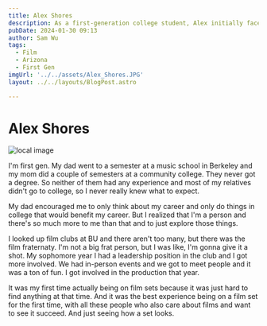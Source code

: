 ```yaml
---
title: Alex Shores
description: As a first-generation college student, Alex initially faced pressure to focus solely on his career.
pubDate: 2024-01-30 09:13
author: Sam Wu
tags:
  - Film
  - Arizona
  - First Gen
imgUrl: '../../assets/Alex_Shores.JPG'
layout: ../../layouts/BlogPost.astro

---
```

# Alex Shores

![local image](../../assets/Alex_Shores.JPG)

I'm first gen. My dad went to a semester at a music school in Berkeley and my mom did a couple of semesters at a community college. They never got a degree. So neither of them had any experience and most of my relatives didn't go to college, so I never really knew what to expect.

My dad encouraged me to only think about my career and only do things in college that would benefit my career. But I realized that I'm a person and there's so much more to me than that and to just explore those things. 

I looked up film clubs at BU and there aren't too many, but there was the film fraternaty. I'm not a big frat person, but I was like, I'm gonna give it a shot. My sophomore year I had a leadership position in the club and I got more involved. We had  in-person events and we got to meet people and it was a ton of fun. I got involved in the production that year. 

It was my first time actually being on film sets because it was just hard to find anything at that time. And it was the best experience being on a film set for the first time, with all these people who also care about films and want to see it succeed. And just seeing how a set looks.

